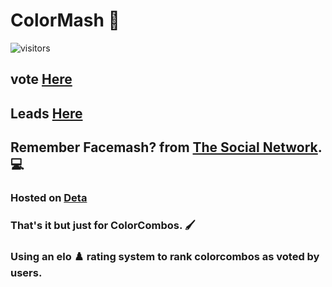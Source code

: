 # ColorMash 🎨
![visitors](https://visitor-badge.glitch.me/badge?page_id=Om-Thorat.ColorMash&left_color=green&right_color=red)

## vote [Here](https:/ColorMash.deta.dev)
## Leads [Here](https:/ColorMash.deta.dev/leads)
## Remember Facemash? from [The Social Network](https://www.rottentomatoes.com/m/the-social-network). 💻

### Hosted on [Deta](https://deta.sh)
### That's it but just for ColorCombos. 🖌️
### Using an elo ♟️ rating system to rank colorcombos as voted by users.